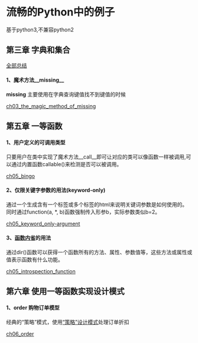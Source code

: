 # 流畅的Python中的例子

基于python3,不兼容python2

## 第三章 字典和集合

[全部总结](https://github.com/feng-hui/fluent_python_examples/blob/master/summary/chapter03_summary.md)

#### 1、魔术方法__missing__

__missing__ 主要使用在字典查询键值找不到键值的时候

[ch03_the_magic_method_of_missing](https://github.com/feng-hui/fluent_python_examples/blob/master/ch03_the_magic_method_of_missing.py)

## 第五章 一等函数

#### 1、用户定义的可调用类型

只要用户在类中实现了魔术方法__call__即可让对应的类可以像函数一样被调用,可以通过内置函数callable()来检测是否可以被调用。

[ch05_bingo](https://github.com/feng-hui/fluent_python_examples/blob/master/ch05_bingocall.py)

#### 2、仅限关键字参数的用法(keyword-only)

通过一个生成含有一个标签或多个标签的html来说明关键词参数是如何使用的。同时通过function(a, *, b)函数强制传入形参b，实际参数类似b=2。

[ch05_keyword_only-argument](https://github.com/feng-hui/fluent_python_examples/blob/master/ch05_keyword_only.py)

#### 3、[函数内省](https://segmentfault.com/q/1010000012595419)的用法

通过dir()函数可以获得一个函数所有的方法、属性、参数值等，这些方法或属性或值表示函数有什么功能。

[ch05_introspection_function](https://github.com/feng-hui/fluent_python_examples/blob/master/ch05_introspection_function.py)

## 第六章 使用一等函数实现设计模式

#### 1、order 购物订单模型

经典的“策略”模式，使用[“策略”设计模式](https://baike.baidu.com/item/%E7%AD%96%E7%95%A5%E6%A8%A1%E5%BC%8F/646307?fr=aladdin)处理订单折扣

[ch06_order](https://github.com/feng-hui/fluent_python_examples/blob/master/ch06_order.py)

